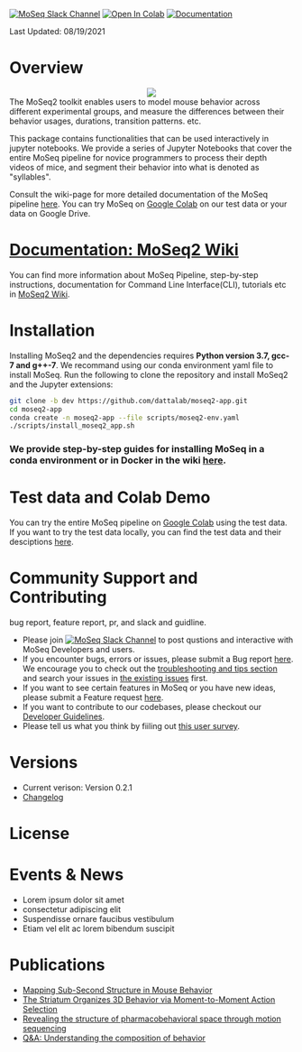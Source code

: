 [![MoSeq Slack Channel](https://img.shields.io/badge/slack-MoSeq-blue.svg?logo=slack)](https://moseqworkspace.slack.com)
[![Open In Colab](https://colab.research.google.com/assets/colab-badge.svg)](https://colab.research.google.com/drive/1XPHHifxcxChBFeDGgSmjllFdpQaZ4z9d?usp=sharing)
[![Documentation](https://img.shields.io/badge/docs-GitHub%20Wiki-blue)](https://github.com/dattalab/moseq2-app/wiki)

Last Updated: 08/19/2021

# Overview
<center><img src="https://drive.google.com/uc?export=view&id=1kHdmkBx_XlueTJocREDx4YeHGrjfYKJv"></center>
<!---Need to check the moseq pipeline image and see if there is any copy right issue. We could/probably should make our own-->
The MoSeq2 toolkit enables users to model mouse behavior across different experimental groups, and
measure the differences between their behavior usages, durations, transition patterns. etc.

This package contains functionalities that can be used interactively in jupyter notebooks. 
We provide a series of Jupyter Notebooks that cover the entire MoSeq pipeline for novice 
programmers to process their depth videos of mice, and segment their behavior into what is denoted as "syllables".

<!---
All colab notebooks right now are temporary shared from my Google drive. 
Users will get the "click one link and everything works" experience once the notebooks are public on Github. 
--> 
Consult the wiki-page for more detailed documentation of the MoSeq pipeline [here](https://github.com/dattalab/moseq2-app/wiki).
You can try MoSeq on [Google Colab](https://colab.research.google.com/drive/1XPHHifxcxChBFeDGgSmjllFdpQaZ4z9d?usp=sharing) on our test data or your data on Google Drive.

# [Documentation: MoSeq2 Wiki](https://github.com/dattalab/moseq2-app/wiki)
You can find more information about MoSeq Pipeline, step-by-step instructions, documentation for Command Line Interface(CLI), tutorials etc in [MoSeq2 Wiki](https://github.com/dattalab/moseq2-app/wiki).

# Installation
Installing MoSeq2 and the dependencies requires **Python version 3.7, gcc-7 and g++-7**. We recommand using our conda environment yaml file to install MoSeq. Run the following to clone the repository and install MoSeq2 and the Jupyter extensions:
<!---Current branch is dev but will update that to release later.-->
```bash
git clone -b dev https://github.com/dattalab/moseq2-app.git
cd moseq2-app
conda create -n moseq2-app --file scripts/moseq2-env.yaml
./scripts/install_moseq2_app.sh
```
### We provide step-by-step guides for installing MoSeq in a conda environment or in Docker in the wiki [here](https://github.com/dattalab/moseq2-app/wiki/MoSeq2-Installation).

# Test data and Colab Demo
You can try the entire MoSeq pipeline on [Google Colab](https://colab.research.google.com/drive/1XPHHifxcxChBFeDGgSmjllFdpQaZ4z9d?usp=sharing) using the test data. 
If you want to try the test data locally, you can find the test data and their desciptions [here](https://github.com/dattalab/moseq2-app/wiki/Download-Test-Data). 
<!---Maybe put some crowd movies here?-->

# Community Support and Contributing
bug report, feature report, pr, and slack and guidline.
- Please join [![MoSeq Slack Channel](https://img.shields.io/badge/slack-MoSeq-blue.svg?logo=slack)](https://moseqworkspace.slack.com) to post qustions and interactive with MoSeq Developers and users.
- If you encounter bugs, errors or issues, please submit a Bug report [here](https://github.com/dattalab/moseq2-app/issues/new/choose). We encourage you to check out the [troubleshooting and tips section](https://github.com/dattalab/moseq2-app/wiki/Troubleshooting-and-Tips) and search your issues in [the existing issues](https://github.com/dattalab/moseq2-app/issues) first.   
- If you want to see certain features in MoSeq or you have new ideas, please submit a Feature request [here](https://github.com/dattalab/moseq2-app/issues/new/choose).
- If you want to contribute to our codebases, please checkout our [Developer Guidelines](https://github.com/dattalab/moseq2-app/wiki/MoSeq-Developer-Guidelines).
- Please tell us what you think by fiiling out [this user survey](https://forms.gle/FbtEN8E382y8jF3p6).

# Versions
<!---The current changelog is really messy, we either remove it entirely or clean it up. We should remove the road map too-->
- Current verison: Version 0.2.1
- [Changelog](https://github.com/dattalab/moseq2-app/wiki/Changelog)

# License
<!---We should probably pick a license-->

# Events & News
<!---Future events, project related news etc-->
- Lorem ipsum dolor sit amet
- consectetur adipiscing elit
- Suspendisse ornare faucibus vestibulum
- Etiam vel elit ac lorem bibendum suscipit

# Publications
<!---I think we have more than just these-->
- [Mapping Sub-Second Structure in Mouse Behavior](http://datta.hms.harvard.edu/wp-content/uploads/2018/01/pub_23.pdf)
- [The Striatum Organizes 3D Behavior via Moment-to-Moment Action Selection](http://datta.hms.harvard.edu/wp-content/uploads/2019/06/Markowitz.final_.pdf)
- [Revealing the structure of pharmacobehavioral space through motion sequencing](https://www.nature.com/articles/s41593-020-00706-3)
- [Q&A: Understanding the composition of behavior](http://datta.hms.harvard.edu/wp-content/uploads/2019/06/Datta-QA.pdf)
